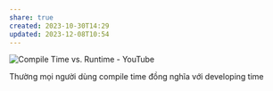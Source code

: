 ```yaml
---
share: true
created: 2023-10-30T14:29
updated: 2023-12-08T10:54
---
```


![Compile Time vs. Runtime - YouTube](https://www.youtube.com/watch?v=AxgXCUxPIf8)

Thường mọi người dùng compile time đồng nghĩa với developing time